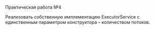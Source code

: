 Практическая работа №4

Реализовать собственную имплементацию ExecutorService с
единственным параметром конструктора – количеством потоков.